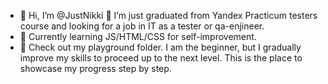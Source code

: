 - 👋 Hi, I’m @JustNikki 👀 I’m just graduated from Yandex Practicum testers course and looking for a job in IT as a tester or qa-enjineer.
- 🌱 Currently learning JS/HTML/CSS for self-improvement.
- 🌱 Check out my playground folder. I am the beginner, but I gradually improve my skills to proceed up to the next level. This is the place to showcase my progress step by step. 
